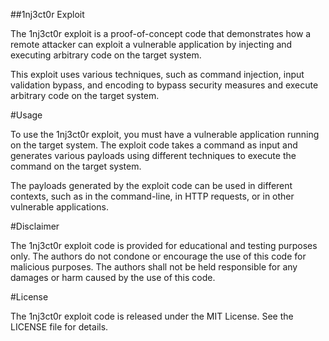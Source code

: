 ##1nj3ct0r Exploit

The 1nj3ct0r exploit is a proof-of-concept code that demonstrates how a remote attacker can exploit a vulnerable application by injecting and executing arbitrary code on the target system.

This exploit uses various techniques, such as command injection, input validation bypass, and encoding to bypass security measures and execute arbitrary code on the target system.

#Usage

To use the 1nj3ct0r exploit, you must have a vulnerable application running on the target system. The exploit code takes a command as input and generates various payloads using different techniques to execute the command on the target system.

The payloads generated by the exploit code can be used in different contexts, such as in the command-line, in HTTP requests, or in other vulnerable applications.

#Disclaimer

The 1nj3ct0r exploit code is provided for educational and testing purposes only. The authors do not condone or encourage the use of this code for malicious purposes. The authors shall not be held responsible for any damages or harm caused by the use of this code.

#License

The 1nj3ct0r exploit code is released under the MIT License. See the LICENSE file for details.
